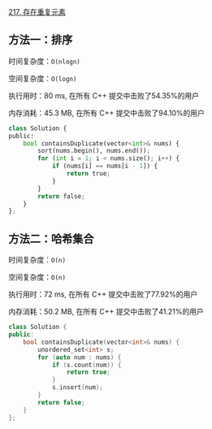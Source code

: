 [217. 存在重复元素](https://leetcode-cn.com/problems/contains-duplicate/)

## 方法一：排序

时间复杂度：`O(nlogn)`

空间复杂度：`O(logn)`

执行用时：80 ms, 在所有 C++ 提交中击败了54.35%的用户

内存消耗：45.3 MB, 在所有 C++ 提交中击败了94.10%的用户

```python
class Solution {
public:
    bool containsDuplicate(vector<int>& nums) {
        sort(nums.begin(), nums.end());
        for (int i = 1; i < nums.size(); i++) {
            if (nums[i] == nums[i - 1]) {
                return true;
            }
        }
        return false;
    }
};
```

## 方法二：哈希集合

时间复杂度：`O(n)`

空间复杂度：`O(n)`

执行用时：72 ms, 在所有 C++ 提交中击败了77.92%的用户

内存消耗：50.2 MB, 在所有 C++ 提交中击败了41.21%的用户

```c++
class Solution {
public:
    bool containsDuplicate(vector<int>& nums) {
        unordered_set<int> s;
        for (auto num : nums) {
            if (s.count(num)) {
                return true;
            }
            s.insert(num);
        }
        return false;
    }
};
```

